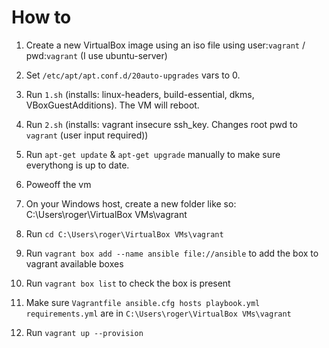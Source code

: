 # How to
1. Create a new VirtualBox image using an iso file using user:```vagrant``` / pwd:```vagrant``` (I use ubuntu-server)
2. Set ```/etc/apt/apt.conf.d/20auto-upgrades``` vars to 0.
3. Run ```1.sh``` (installs: linux-headers, build-essential, dkms, VBoxGuestAdditions). The VM will reboot.
4. Run ```2.sh``` (installs: vagrant insecure ssh_key. Changes root pwd to ```vagrant``` (user input required))
5. Run ```apt-get update``` & ```apt-get upgrade``` manually to make sure everythong is up to date.
5. Poweoff the vm

1. On your Windows host, create a new folder like so: C:\Users\roger\VirtualBox VMs\vagrant
2. Run ```cd C:\Users\roger\VirtualBox VMs\vagrant```
3. Run ```vagrant box add --name ansible file://ansible``` to add the box to vagrant available boxes
4. Run ```vagrant box list``` to check the box is present
5. Make sure ```Vagrantfile ansible.cfg hosts playbook.yml requirements.yml``` are in ```C:\Users\roger\VirtualBox VMs\vagrant```
6. Run ```vagrant up --provision```